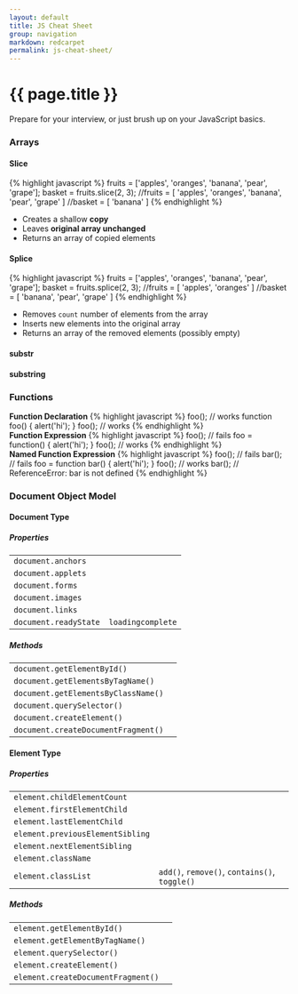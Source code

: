```yaml
---
layout: default
title: JS Cheat Sheet
group: navigation
markdown: redcarpet
permalink: js-cheat-sheet/
---
```



<h1 class="page-header">{{ page.title }}</h1>
<p class="lead">
  Prepare for your interview, or just brush up on your JavaScript basics.
</p>

### Arrays

#### Slice

<div class="row">
  <div class="col-md-8">
{% highlight javascript %}
fruits = ['apples', 'oranges', 'banana', 'pear', 'grape'];
basket = fruits.slice(2, 3);
//fruits = [ 'apples', 'oranges', 'banana', 'pear', 'grape' ]
//basket = [ 'banana' ]
{% endhighlight %}
  </div>
  <div class="col-md-4">
    <ul>
      <li>Creates a shallow <strong>copy</strong></li>
      <li>Leaves <strong>original array unchanged</strong></li>
      <li>Returns an array of copied elements</li>
    </ul>
  </div>
</div>

#### Splice
<div class="row">
  <div class="col-md-8">
{% highlight javascript %}
fruits = ['apples', 'oranges', 'banana', 'pear', 'grape'];
basket = fruits.splice(2, 3);
//fruits = [ 'apples', 'oranges' ]
//basket = [ 'banana', 'pear', 'grape' ]
{% endhighlight %}
  </div>
  <div class="col-md-4">
    <ul>
      <li>Removes <code>count</code> number of elements from the array</li>
      <li>Inserts new elements into the original array</li>
      <li>Returns an array of the removed elements (possibly empty)</li>
    </ul>
  </div>
</div>


#### substr


#### substring



### Functions
<div class="row">
  <div class="col-md-4">
  <strong>Function Declaration</strong>
{% highlight javascript %}
foo();    // works
function foo() {
  alert('hi');
}
foo();    // works
{% endhighlight %}
  </div>
  <div class="col-md-4">
  <strong>Function Expression</strong>
{% highlight javascript %}
foo();    // fails
foo = function() {
  alert('hi');
}
foo();    // works
{% endhighlight %}
  </div>
  <div class="col-md-4">
  <strong>Named Function Expression</strong>
{% highlight javascript %}
foo();    // fails
bar();    // fails
foo = function bar() {
  alert('hi');
}
foo();    // works
bar();    // ReferenceError: bar is not defined
{% endhighlight %}
  </div>
</div>

### Document Object Model
#### Document Type
<div class="row">
  <div class="col-md-6">
    <h5>Properties</h5>
    <table>
      <tr><td><code>document.anchors</code></td><td></td></tr>
      <tr><td><code>document.applets</code></td><td></td></tr>
      <tr><td><code>document.forms</code></td><td></td></tr>
      <tr><td><code>document.images</code></td><td></td></tr>
      <tr><td><code>document.links</code></td><td></td></tr>
      <tr><td><code>document.readyState</code></td><td><code>loading</code><code>complete</code></td></tr>
    </table>
  </div>
  <div class="col-md-6">
    <h5>Methods</h5>
    <table>
      <tr><td><code>document.getElementById()</code></td><td></td></tr>
      <tr><td><code>document.getElementsByTagName()</code></td><td></td></tr>
      <tr><td><code>document.getElementsByClassName()</code></td><td></td></tr>
      <tr><td><code>document.querySelector()</code></td><td></td></tr>
      <tr><td><code>document.createElement()</code></td><td></td></tr>
      <tr><td><code>document.createDocumentFragment()</code></td><td></td></tr>
    </table>
  </div>
</div>

#### Element Type
<div class="row">
  <div class="col-md-6">
    <h5>Properties</h5>
    <table>
      <tr><td><code>element.childElementCount</code></td><td></td></tr>
      <tr><td><code>element.firstElementChild</code></td><td></td></tr>
      <tr><td><code>element.lastElementChild</code></td><td></td></tr>
      <tr><td><code>element.previousElementSibling</code></td><td></td></tr>
      <tr><td><code>element.nextElementSibling</code></td><td></td></tr>
      <tr><td><code>element.className</code></td><td></td></tr>
      <tr><td><code>element.classList</code></td><td>
        <code>add()</code>,
        <code>remove()</code>,
        <code>contains()</code>,
        <code>toggle()</code>
      </td></tr>
    </table>
  </div>
  <div class="col-md-6">
    <h5>Methods</h5>
    <table>
      <tr><td><code>element.getElementById()</code></td><td></td></tr>
      <tr><td><code>element.getElementByTagName()</code></td><td></td></tr>
      <tr><td><code>element.querySelector()</code></td><td></td></tr>
      <tr><td><code>element.createElement()</code></td><td></td></tr>
      <tr><td><code>element.createDocumentFragment()</code></td><td></td></tr>
    </table>
  </div>
</div>
